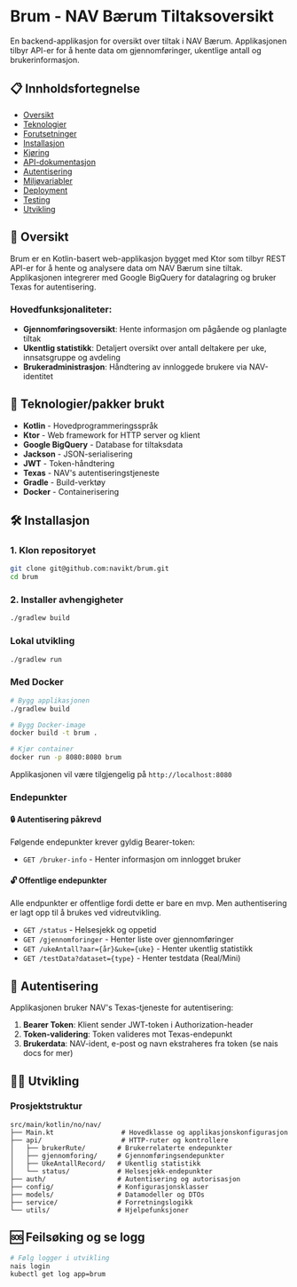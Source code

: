 # Brum - NAV Bærum Tiltaksoversikt

En backend-applikasjon for oversikt over tiltak i NAV Bærum. Applikasjonen tilbyr API-er for å hente data om gjennomføringer, ukentlige antall og brukerinformasjon.

## 📋 Innholdsfortegnelse

- [Oversikt](#oversikt)
- [Teknologier](#teknologier)
- [Forutsetninger](#forutsetninger)
- [Installasjon](#installasjon)
- [Kjøring](#kjøring)
- [API-dokumentasjon](#api-dokumentasjon)
- [Autentisering](#autentisering)
- [Miljøvariabler](#miljøvariabler)
- [Deployment](#deployment)
- [Testing](#testing)
- [Utvikling](#utvikling)

## 🎯 Oversikt

Brum er en Kotlin-basert web-applikasjon bygget med Ktor som tilbyr REST API-er for å hente og analysere data om NAV Bærum sine tiltak. Applikasjonen integrerer med Google BigQuery for datalagring og bruker Texas for autentisering.

### Hovedfunksjonaliteter:
- **Gjennomføringsoversikt**: Hente informasjon om pågående og planlagte tiltak
- **Ukentlig statistikk**: Detaljert oversikt over antall deltakere per uke, innsatsgruppe og avdeling
- **Brukeradministrasjon**: Håndtering av innloggede brukere via NAV-identitet

## 🚀 Teknologier/pakker brukt 

- **Kotlin** - Hovedprogrammeringsspråk
- **Ktor** - Web framework for HTTP server og klient
- **Google BigQuery** - Database for tiltaksdata
- **Jackson** - JSON-serialisering
- **JWT** - Token-håndtering
- **Texas** - NAV's autentiseringstjeneste
- **Gradle** - Build-verktøy
- **Docker** - Containerisering


## 🛠 Installasjon

### 1. Klon repositoryet
```bash
git clone git@github.com:navikt/brum.git
cd brum
```

### 2. Installer avhengigheter
```bash
./gradlew build
```

### Lokal utvikling
```bash
./gradlew run
```

### Med Docker
```bash
# Bygg applikasjonen
./gradlew build

# Bygg Docker-image
docker build -t brum .

# Kjør container
docker run -p 8080:8080 brum
```

Applikasjonen vil være tilgjengelig på `http://localhost:8080`


### Endepunkter

#### 🔒 Autentisering påkrevd
Følgende endepunkter krever gyldig Bearer-token:

- `GET /bruker-info` - Henter informasjon om innlogget bruker

#### 🔓 Offentlige endepunkter
Alle endpunkter er offentlige fordi dette er bare en mvp. Men authentisering er lagt opp til å brukes ved vidreutvikling. 
- `GET /status` - Helsesjekk og oppetid
- `GET /gjennomforinger` - Henter liste over gjennomføringer
- `GET /ukeAntall?aar={år}&uke={uke}` - Henter ukentlig statistikk
- `GET /testData?dataset={type}` - Henter testdata (Real/Mini)

## 🔐 Autentisering

Applikasjonen bruker NAV's Texas-tjeneste for autentisering:

1. **Bearer Token**: Klient sender JWT-token i Authorization-header
2. **Token-validering**: Token valideres mot Texas-endepunkt
3. **Brukerdata**: NAV-ident, e-post og navn ekstraheres fra token
(se nais docs for mer)


## 👨‍💻 Utvikling

### Prosjektstruktur
```
src/main/kotlin/no/nav/
├── Main.kt                 # Hovedklasse og applikasjonskonfigurasjon
├── api/                    # HTTP-ruter og kontrollere
│   ├── brukerRute/        # Brukerrelaterte endepunkter
│   ├── gjennomforing/     # Gjennomføringsendepunkter
│   ├── UkeAntallRecord/   # Ukentlig statistikk
│   └── status/            # Helsesjekk-endepunkter
├── auth/                  # Autentisering og autorisasjon
├── config/                # Konfigurasjonsklasser
├── models/                # Datamodeller og DTOs
├── service/               # Forretningslogikk
└── utils/                 # Hjelpefunksjoner
```



## 🆘 Feilsøking og se logg
```bash
# Følg logger i utvikling
nais login
kubectl get log app=brum
